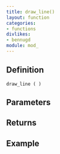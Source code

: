 ```yaml
---
title: draw_line()
layout: function
categories:
- functions
divlikes:
- bennugd
module: mod_
---
```


## Definition

    draw_line ( )

## Parameters

## Returns

## Example
